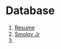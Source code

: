 # Database
1. [Resume](https://docs.google.com/document/d/1ySUAU-utKCEc4Wwd9nFwzsxmlWtM249vUrPu3rChzp0/edit)
2. [Smolov Jr](https://docs.google.com/spreadsheets/d/1Frd9g3CMuUZWqcvRDQHLwpN8YEtuk2OM5kU0ZpOF5ps/edit#gid=0)
3. 